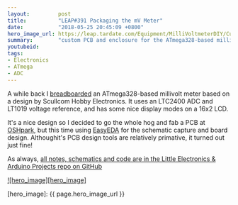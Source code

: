 ```yaml
---
layout:         post
title:          "LEAP#391 Packaging the mV Meter"
date:           "2018-05-25 20:45:09 +0800"
hero_image_url: https://leap.tardate.com/Equipment/MilliVoltmeterDIY/CustomBoardAndEnclosure/assets/CustomBoardAndEnclosure_build.jpg
summary:        "custom PCB and enclosure for the ATmega328-based millivolt meter based on a design by Scullcom Hobby Electronics. Uses an LTC2400 ADC and LT1019 voltage reference"
youtubeid:
tags:
- Electronics
- ATmega
- ADC
---
```


A while back I
[breadboarded](https://github.com/tardate/LittleArduinoProjects/tree/master/Equipment/MilliVoltmeterDIY)
an ATmega328-based millivolt meter based on a design by Scullcom Hobby Electronics.
It uses an LTC2400 ADC and LT1019 voltage reference, and has some nice display modes on a 16x2 LCD.

It's a nice design so I decided to go the whole hog and fab a PCB at [OSHpark](https://oshpark.com/shared_projects/c6PGdeFn),
but this time using [EasyEDA](https://easyeda.com/tardate/MilliVoltmeterDIY-8553e43370c2483c926e832323425b5b) for the schematic capture and board design.
Althoughit's PCB design tools are relatively primative, it turned out just fine!

As always, [all notes, schematics and code are in the Little Electronics & Arduino Projects repo on GitHub][project]

[![hero_image][hero_image]][project]

[leap]: https://leap.tardate.com
[project]: https://github.com/tardate/LittleArduinoProjects/tree/master/Equipment/MilliVoltmeterDIY/CustomBoardAndEnclosure
[hero_image]: {{ page.hero_image_url }}
